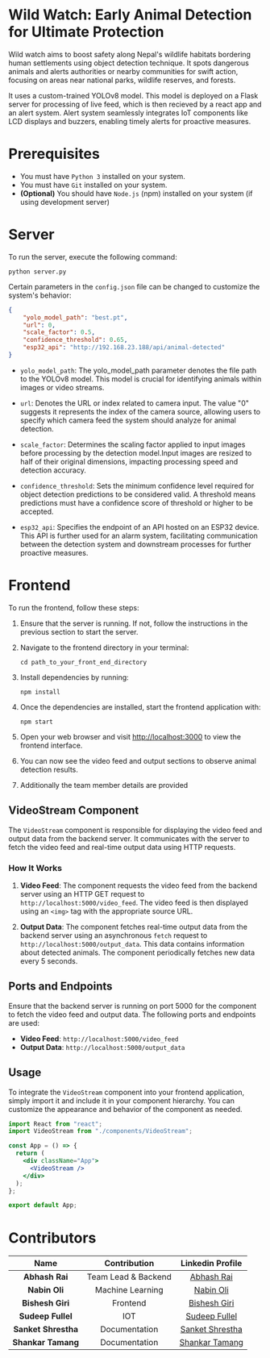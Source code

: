 # Wild Watch: Early Animal Detection for Ultimate Protection

Wild watch aims to boost safety along Nepal's wildlife habitats bordering human settlements using object detection technique. It spots dangerous animals and alerts authorities or nearby communities for swift action, focusing on areas near national parks, wildlife reserves, and forests.

It uses a custom-trained YOLOv8 model. This model is deployed on a Flask server for processing of live feed, which is then recieved by a react app and an alert system. Alert system seamlessly integrates IoT components like LCD displays and buzzers, enabling timely alerts for proactive measures.

# Prerequisites

- You must have `Python 3` installed on your system.
- You must have `Git` installed on your system.
- **(Optional)** You should have `Node.js` (npm) installed on your system (if using development server)


# Server

To run the server, execute the following command:

``` 
python server.py
``` 

Certain parameters in the `config.json` file can be changed to customize the system's behavior:
```json
{
    "yolo_model_path": "best.pt",
    "url": 0,
    "scale_factor": 0.5,
    "confidence_threshold": 0.65,
    "esp32_api": "http://192.168.23.188/api/animal-detected"
}
```

- `yolo_model_path`: The yolo_model_path parameter denotes the file path to the YOLOv8 model. This model is crucial for identifying animals within images or video streams.

- `url`: Denotes the URL or index related to camera input. The value "0" suggests it represents the index of the camera source, allowing users to specify which camera feed the system should analyze for animal detection.

- `scale_factor`: Determines the scaling factor applied to input images before processing by the detection model.Input images are resized to half of their original dimensions, impacting processing speed and detection accuracy.

- `confidence_threshold`: Sets the minimum confidence level required for object detection predictions to be considered valid. A threshold means predictions must have a confidence score of threshold or higher to be accepted.

- `esp32_api`: Specifies the endpoint of an API hosted on an ESP32 device. This API is further used for an alarm system, facilitating communication between the detection system and downstream processes for further proactive measures.

# Frontend

To run the frontend, follow these steps:

1. Ensure that the server is running. If not, follow the instructions in the previous section to start the server.

2. Navigate to the frontend directory in your terminal:
    ``` 
    cd path_to_your_front_end_directory
    ```
3. Install dependencies by running:
   ``` 
   npm install
   ```
4. Once the dependencies are installed, start the frontend application with:
   ``` 
   npm start
   ```
5. Open your web browser and visit [http://localhost:3000](http://localhost:3000) to view the frontend interface.
6. You can now see the video feed and output sections to observe animal detection results.
7. Additionally the team member details are provided

## VideoStream Component

The `VideoStream` component is responsible for displaying the video feed and output data from the backend server. It communicates with the server to fetch the video feed and real-time output data using HTTP requests.

### How It Works

1. **Video Feed**: The component requests the video feed from the backend server using an HTTP GET request to `http://localhost:5000/video_feed`. The video feed is then displayed using an `<img>` tag with the appropriate source URL.

2. **Output Data**: The component fetches real-time output data from the backend server using an asynchronous `fetch` request to `http://localhost:5000/output_data`. This data contains information about detected animals. The component periodically fetches new data every 5 seconds.

## Ports and Endpoints

Ensure that the backend server is running on port 5000 for the component to fetch the video feed and output data. The following ports and endpoints are used:

- **Video Feed**: `http://localhost:5000/video_feed`
- **Output Data**: `http://localhost:5000/output_data`

## Usage

To integrate the `VideoStream` component into your frontend application, simply import it and include it in your component hierarchy. You can customize the appearance and behavior of the component as needed.

```jsx
import React from "react";
import VideoStream from "./components/VideoStream";

const App = () => {
  return (
    <div className="App">
      <VideoStream />
    </div>
  );
};

export default App;
```


# Contributors

| Name              | Contribution          | Linkedin Profile                              |
|:-----------------:|:---------------------:|:---------------------------------------------:|
| **Abhash Rai**    | Team Lead & Backend | [Abhash Rai](https://www.linkedin.com/in/abhash-rai/) |
| **Nabin Oli**     | Machine Learning      | [Nabin Oli](https://www.linkedin.com/in/nabinoli/) |
| **Bishesh Giri**  | Frontend              | [Bishesh Giri](https://www.linkedin.com/in/bisheshgiri/) |
| **Sudeep Fullel** | IOT                   | [Sudeep Fullel](https://www.linkedin.com/in/sudeepfullel/) |
| **Sanket Shrestha** | Documentation       | [Sanket Shrestha](https://www.linkedin.com/in/sanketstha/) |
| **Shankar Tamang**  | Documentation       | [Shankar Tamang](https://www.linkedin.com/in/shankartamang/) |

